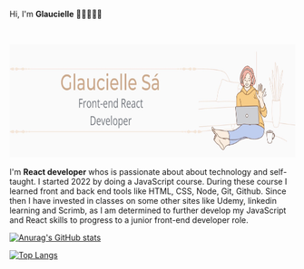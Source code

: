 Hi, I'm **Glaucielle** 👋🏼👩🏻‍💻

<br/>

<p align="center">
  <img src="/assets/images/glaucielleCard.jpeg" width="600" height="200" alt="accessibility text">
</p>

I'm **React developer** whos is passionate about about technology and self-taught. I started 2022 by doing a JavaScript course. During these course I learned front and back end tools like HTML, CSS, Node, Git, Github. Since then I have invested in classes on some other sites like Udemy, linkedin learning and Scrimb, as I am determined to further develop my JavaScript and React skills to progress to a junior front-end developer role.

[![Anurag's GitHub stats](https://github-readme-stats.vercel.app/api?username=glauciellesa)](https://github.com/anuraghazra/github-readme-stats)

[![Top Langs](https://github-readme-stats.vercel.app/api/top-langs/?username=anuraghazra&layout=compact)](https://github.com/anuraghazra/github-readme-stats)

